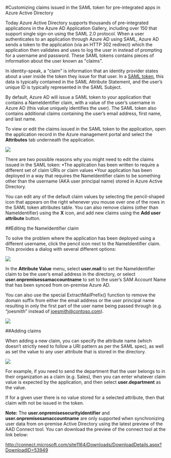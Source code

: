 <properties
    pageTitle="Customizing claims issued in the SAML token for pre-integrated apps in Azure Active Directory | Microsoft Azure"
    description="Learn how to custom the claims issued in the SAML token for pre-integrated apps in Azure Active Directory"
    services="active-directory"
    documentationCenter=""
    authors="asmalser-msft"
    manager="stevenpo"
    editor=""/>

<tags
    ms.service="active-directory"
    ms.workload="identity"
    ms.tgt_pltfrm="na"
    ms.devlang="na"
    ms.topic="article"
    ms.date="11/18/2015"
    ms.author="asmalser"/>

#Customizing claims issued in the SAML token for pre-integrated apps in Azure Active Directory

Today Azure Active Directory supports thousands of pre-integrated applications in the Azure AD Application Gallery, including over 150 that support single sign-on using the SAML 2.0 protocol. When a user authenticates to an application through Azure AD using SAML, Azure AD sends a token to the application (via an HTTP 302 redirect) which the application then validates and uses to log the user in instead of prompting for a username and password. These SAML tokens contains pieces of information about the user known as "claims".

In identity-speak, a “claim” is information that an identity provider states about a user inside the token they issue for that user. In a [SAML token](http://en.wikipedia.org/wiki/SAML_2.0), this data is typically contained in the SAML Attribute Statement, and the user’s unique ID is typically represented in the SAML Subject.

By default, Azure AD will issue a SAML token to your application that contains a NameIdentifier claim, with a value of the user’s username in Azure AD (this value uniquely identifies the user). The SAML token also contains additional claims containing the user’s email address, first name, and last name.

To view or edit the claims issued in the SAML token to the application, open the application record in the Azure management portal and select the **Attributes** tab underneath the application.

![][1]

There are two possible reasons why you might need to edit the claims issued in the SAML token:
•The application has been written to require a different set of claim URIs or claim values 
•Your application has been deployed in a way that requires the NameIdentifier claim to be something other than the username (AKA user principal name) stored in Azure Active Directory. 

You can edit any of the default claim values by selecting the pencil-shaped icon that appears on the right whenever you mouse over one of the rows in the SAML token attributes table. You can also remove claims (other than NameIdentifier) using the **X** icon, and add new claims using the **Add user attribute** button.

##Editing the NameIdentifier claim

To solve the problem where the application has been deployed using a different username, click the pencil icon next to the NameIdentifier claim. This provides a dialog with several different options:

![][2]

In the **Attribute Value** menu, select **user.mail** to set the NameIdentifier claim to be the user’s email address in the directory, or select **user.onpremisessamaccountname** to set to the user’s SAM Account Name that has been synced from on-premise Azure AD. 

You can also use the special ExtractMailPrefix() function to remove the domain suffix from either the email address or the user principal name resulting in only the first part of the user name being passed through (e.g. “joesmith” instead of joesmith@contoso.com).

![][3]

##Adding claims

When adding a new claim, you can specify the attribute name (which doesn’t strictly need to follow a URI pattern as per the SAML spec), as well as set the value to any user attribute that is stored in the directory.

![][4]

For example, if you need to send the department that the user belongs to in their organization as a claim (e.g. Sales), then you can enter whatever claim value is expected by the application, and then select **user.department** as the value.

If for a given user there is no value stored for a selected attribute, then that claim with not be issued in the token.

**Note:** The **user.onpremisesecurityidentifier** and **user.onpremisesamaccountname** are only supported when synchronizing user data from on-premise Active Directory using the latest preview of the AAD Connect tool. You can download the preview of the connect tool at the link below:  

http://connect.microsoft.com/site1164/Downloads/DownloadDetails.aspx?DownloadID=53949
    
<!--Image references-->
[1]: ./media/active-directory-saml-claims-customization/claimscustomization1.png
[2]: ./media/active-directory-saml-claims-customization/claimscustomization2.png
[3]: ./media/active-directory-saml-claims-customization/claimscustomization3.png
[4]: ./media/active-directory-saml-claims-customization/claimscustomization4.png

